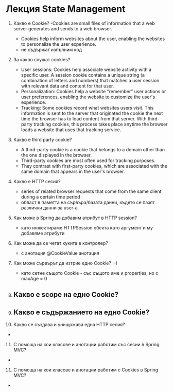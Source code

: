 # Лекция State Management

1. Какво е Cookie?
    -Cookies are small files of information that a web server generates and sends to a web browser.
   - Cookies help inform websites about the user, enabling the websites to personalize the user experience.
   - не съдържат изпълним код
2. За какво служат cookies? 
   - User sessions: Cookies help associate website activity with a specific user. A session cookie contains a unique string (a combination of letters and numbers) that matches a user session with relevant data and content for that user.
   - Personalization: Cookies help a website "remember" user actions or user preferences, enabling the website to customize the user's experience.
   - Tracking: Some cookies record what websites users visit. This information is sent to the server that originated the cookie the next time the browser has to load content from that server. With third-party tracking cookies, this process takes place anytime the browser loads a website that uses that tracking service.
3. Какво е third party cookie?
    - A third-party cookie is a cookie that belongs to a domain other than the one displayed in the browser. 
    - Third-party cookies are most often used for tracking purposes. 
    - They contrast with first-party cookies, which are associated with the same domain that appears in the user's browser.
4. Какво е HTTP сесия?
    - series of related browser requests that come from the same client during a certain time period
    - област в паметта на сървъра/базата данни, където се пазят различни данни за user-a
5. Как може в Spring да добавим атрибут в HTTP session?
    - като инжектираме HTTPSession обекта като аргумент и му добавяме атрибути
6. Как може да се четат кукита в контролер?
    - с анотация @CookieValue анотация
7. Как може сървърът да изтрие едно Cookie? :-)
   - като сетне същото Cookie - със същото име и properties, но с maxAge = 0
   
8. Какво е scope на едно Cookie?
   - 
9. Какво е съдържанието на едно Cookie?
   -
10. Какво се създава и унищожава  една HTTP сесия?
   - 
11. С помоща на кои класове и анотации работим със сесии в Spring MVC?
   - 
11. С помоща на кои класове и анотации работим с Cookies в Spring MVC?
   - 

